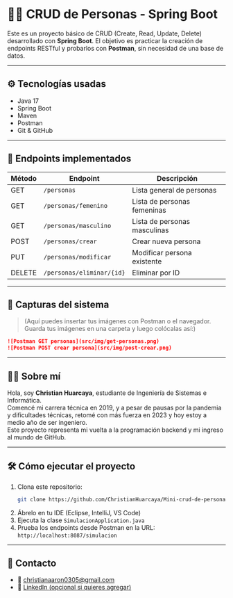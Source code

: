 
# 🧑‍💻 CRUD de Personas - Spring Boot

Este es un proyecto básico de CRUD (Create, Read, Update, Delete) desarrollado con **Spring Boot**. El objetivo es practicar la creación de endpoints RESTful y probarlos con **Postman**, sin necesidad de una base de datos.

---

## ⚙️ Tecnologías usadas

- Java 17
- Spring Boot
- Maven
- Postman
- Git & GitHub

---

## 🚀 Endpoints implementados

| Método | Endpoint              | Descripción                  |
|--------|-----------------------|------------------------------|
| GET    | `/personas`           | Lista general de personas    |
| GET    | `/personas/femenino`  | Lista de personas femeninas  |
| GET    | `/personas/masculino` | Lista de personas masculinas |
| POST   | `/personas/crear`     | Crear nueva persona          |
| PUT    | `/personas/modificar` | Modificar persona existente  |
| DELETE | `/personas/eliminar/{id}` | Eliminar por ID         |

---

## 📸 Capturas del sistema

> (Aquí puedes insertar tus imágenes con Postman o el navegador. Guarda tus imágenes en una carpeta y luego colócalas así:)

```markdown
![Postman GET personas](src/img/get-personas.png)
![Postman POST crear persona](src/img/post-crear.png)
```

---

## 👨‍🎓 Sobre mí

Hola, soy **Christian Huarcaya**, estudiante de Ingeniería de Sistemas e Informática.  
Comencé mi carrera técnica en 2019, y a pesar de pausas por la pandemia y dificultades técnicas, retomé con más fuerza en 2023 y hoy estoy a medio año de ser ingeniero.  
Este proyecto representa mi vuelta a la programación backend y mi ingreso al mundo de GitHub.

---

## 🛠 Cómo ejecutar el proyecto

1. Clona este repositorio:
   ```bash
   git clone https://github.com/ChristianHuarcaya/Mini-crud-de-personas-usando-spring-boot-y-postman-sin-base-de-datos.git
   ```
2. Ábrelo en tu IDE (Eclipse, IntelliJ, VS Code)
3. Ejecuta la clase `SimulacionApplication.java`
4. Prueba los endpoints desde Postman en la URL:  
   `http://localhost:8087/simulacion`

---

## 💬 Contacto

- 📧 christianaaron0305@gmail.com
- 💼 [LinkedIn (opcional si quieres agregar)](https://linkedin.com/in/ChristianHuarcaya)
